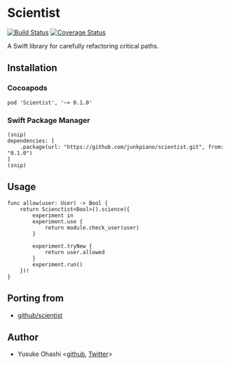 # Scientist

[![Build Status](https://travis-ci.org/junkpiano/scientist.svg?branch=master)](https://travis-ci.org/junkpiano/scientist) [![Coverage Status](https://coveralls.io/repos/github/junkpiano/scientist/badge.svg?branch=master)](https://coveralls.io/github/junkpiano/scientist?branch=master)

A Swift library for carefully refactoring critical paths.

## Installation

### Cocoapods

    pod 'Scientist', '~> 0.1.0'

### Swift Package Manager

    (snip)
    dependencies: [
    	.package(url: "https://github.com/junkpiano/scientist.git", from: "0.1.0")
    ]
    (snip)

## Usage

    func allow(user: User) -> Bool {
	    return Scienctist<Bool>().science({
	    	experiment in
	    	experiment.use {
	    		return module.check_user(user)
	    	}

	    	experiment.tryNew {
	    		return user.allowed
	    	}
	    	experiment.run()
	    })!
    }

## Porting from

- [github/scientist](https://github.com/github/scientist)

## Author

- Yusuke Ohashi <[github](https://github.com/junkpiano), [Twitter](https://twitter.com/junkpiano)>
